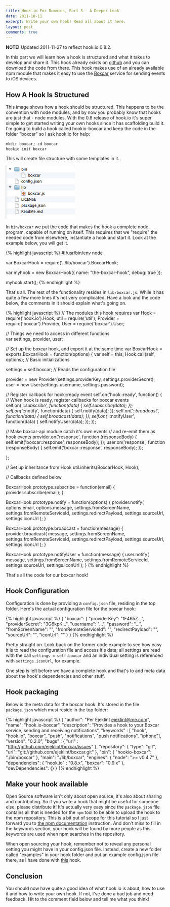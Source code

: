 ```yaml
---
title: Hook.io For Dummies, Part 3 - A Deeper Look
date: 2011-10-11
excerpt: Write your own hook! Read all about it here.
layout: post
comments: true
---
```


**NOTE!** Updated 2011-11-27 to reflect hook.io 0.8.2.

In this part we will learn how a hook is structured and what it takes to develop and share it. This hook already exists on [github][boxcar] and you can download the code from there. This hook makes use of an already available npm module that makes it easy to use the [Boxcar][boxcar] service for sending events to iOS devices.

## How A Hook Is Structured

This image shows how a hook should be structured. This happens to be the convention with node modules, and by now you probably know that hooks are just that - node modules. With the 0.8 release of hook.io it's super simple to get started writing your own hooks since it has scaffolding build it. I'm going to build a hook called hookio-boxcar and keep the code in the folder "boxcar" so I ask hook.io for help:

    mkdir boxcar; cd boxcar
    hookio init boxcar

This will create file structure with some templates in it. 

![Monolith](/images/structure.png "Structure of a hook")

In `bin/boxcar` we put the code that makes the hook a complete node program, capable of running on itself. This requires that we "require" the needed code from elsewhere, instantiate a hook and start it. Look at the example below, you will get it.

{% highlight javascript %}
#!/usr/bin/env node

var BoxcarHook = require('../lib/boxcar').BoxcarHook;

var myhook = new BoxcarHook({
    name: "the-boxcar-hook",
    debug: true
});

myhook.start();
{% endhighlight %}

That's all. The rest of the functionality resides in `lib/boxcar.js`. While it has quite a few more lines it's not very complicated. Have a look and the code below, the comments in it should explain what's going on.

{% highlight javascript %}
// The modules this hook requires
var Hook = require('hook.io').Hook,
    util = require('util'),
    Provider = require('boxcar').Provider,
    User = require('boxcar').User;

// Things we need to access in different functions   
var settings, provider, user;

// Set up the boxcar hook, and export it at the same time
var BoxcarHook = exports.BoxcarHook = function(options) {
  var self = this;
  Hook.call(self, options); // Basic initializations

  settings = self.boxcar; // Reads the configuration file

  provider = new Provider(settings.providerKey,
    settings.providerSecret);
  user = new User(settings.username,
    settings.password);

  // Register callback for hook::ready event
  self.on('hook::ready', function() {
    // When hook is ready, register callbacks for boxcar events
    self.on('*::subscribe', function(data) {
      self.subscribe(data);
    });
    self.on('*::notify', function(data) {
      self.notify(data);
    });
    self.on('*::broadcast', function(data) {
      self.broadcast(data);
    });
    self.on('*::notifyUser', function(data) {
      self.notifyUser(data);
    });
  });
  
  // Make boxcar-api module catch it's own events
  // and re-emit them as hook events
  provider.on('response', function (responseBody) {
    self.emit('boxcar::response', responseBody);
  });
  user.on('response', function (responseBody) {
    self.emit('boxcar::response', responseBody);
  });
  
};

// Set up inheritance from Hook
util.inherits(BoxcarHook, Hook);

// Callbacks defined below

BoxcarHook.prototype.subscribe = function(email) {
  provider.subscribe(email);
}

BoxcarHook.prototype.notify = function(options) {
  provider.notify(
    options.email,
    options.message,
    settings.fromScreenName,
    settings.fromRemoteServiceId,
    settings.redirectPayload,
    settings.sourceUrl,
    settings.iconUrl
  );
}

BoxcarHook.prototype.broadcast = function(message) {
  provider.broadcast(
    message,
    settings.fromScreenName,
    settings.fromRemoteServiceId,
    settings.redirectPayload,
    settings.sourceUrl,
    settings.iconUrl
  );
}

BoxcarHook.prototype.notifyUser = function(message) {
  user.notify(
    message,
    settings.fromScreenName,
    settings.fromRemoteServiceId,
    settings.sourceUrl,
    settings.iconUrl
  );
}
{% endhighlight %}

That's all the code for our boxcar hook! 

## Hook Configuration

Configuration is done by providing a `config.json` file, residing in the top folder.  Here's the actual configuration file for the boxcar hook:

{% highlight javascript %}
{
  "boxcar": {
    "providerKey": "fF465Z...",
    "providerSecret": "3G6kpK...",
    "username": "...",
    "password": "...",
    "fromScreenName": "",
    "fromRemoteServiceId": "",
    "redirectPayload": "",
    "sourceUrl": "",
    "iconUrl": ""
  }
}
{% endhighlight %}

Pretty straight on. Look back on the former code example to see how easy it is to read the configuration file and access it's data; all settings are read with the call `settings = self.boxcar` and an individual setting is referenced with `settings.iconUrl`, for example.

One step is left before we have a complete hook and that's to add meta data about the hook's dependencies and other stuff.

## Hook packaging

Below is the meta data for the boxcar hook. It's stored in the file `package.json` which must reside in the top folder:

{% highlight javascript %}
{
  "author": "Per Ejeklint <ejeklint@me.com>",
  "name": "hook.io-boxcar",
  "description": "Provides a hook to your Boxcar service,
     sending and receiving notifications",
  "keywords" : [ "hook", "hook.io", "boxcar", "push",
    "notifications", "push notifications", "iphone"],
  "version": "0.2.0",
  "bugs" : { "url" : "http://github.com/ejeklint/boxcar/issues" },
  "repository": {
    "type": "git",
    "url": "git://github.com/ejeklint/boxcar.git"
  },
  "bin": {
     "hookio-boxcar": "./bin/boxcar"
   },
  "main": "./lib/boxcar",
  "engines": {
    "node": ">= v0.4.7"
  },
  "dependencies": {
    "hook.io" : "0.8.x",
    "boxcar": "0.9.x"
  },
  "devDependencies": {}
}
{% endhighlight %}

## Make your hook available

Open Source software isn't only about open source, it's also about sharing and contributing. So if you write a hook that might be useful for someone else, please distribute it! It's actually very easy since the `package.json` file contains all that is needed for the `npm` tool to be able to upload the hook to the npm repository. This is a bit out of scope for this tutorial so I just forward you to [the npm documentation][npm] instruction. And don't miss to fill in the keywords section, your hook will be found by more people as this keywords are used when npm searches in the repository.

When open sourcing your hook, remember not to reveal any personal setting you might have in your config.json file. Instead, create a new folder called "examples" in your hook folder and put an example config.json file there, as I have done with [this][boxcar] hook.

## Conclusion

You should now have quite a good idea of what hook.io is about, how to use it and how to write your own hook. If not, I've done a bad job and need feedback. Hit to the comment field below and tell me what you think!

[boxcar]: https://github.com/ejeklint/hook.io-boxcar "The Boxcar hook"
[npm]: http://npmjs.org/doc/developers.html "npm for developers"